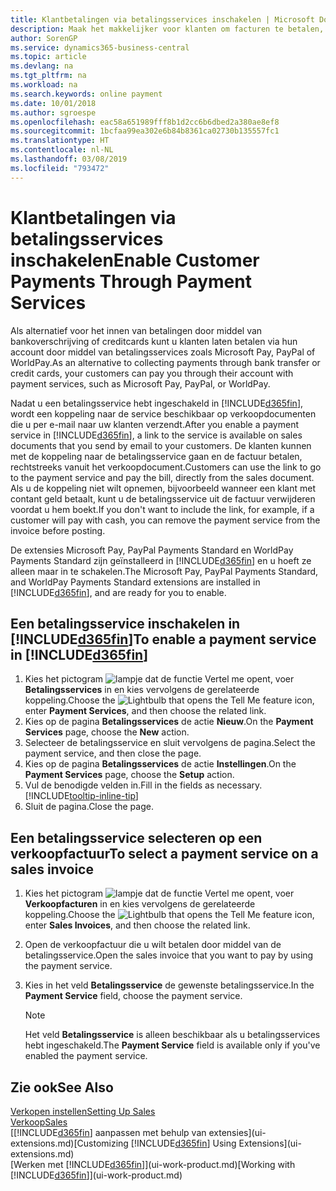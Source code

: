 ```yaml
---
title: Klantbetalingen via betalingsservices inschakelen | Microsoft Docs
description: Maak het makkelijker voor klanten om facturen te betalen, door betalingsservices in te schakelen.
author: SorenGP
ms.service: dynamics365-business-central
ms.topic: article
ms.devlang: na
ms.tgt_pltfrm: na
ms.workload: na
ms.search.keywords: online payment
ms.date: 10/01/2018
ms.author: sgroespe
ms.openlocfilehash: eac58a651989fff8b1d2cc6b6dbed2a380ae8ef8
ms.sourcegitcommit: 1bcfaa99ea302e6b84b8361ca02730b135557fc1
ms.translationtype: HT
ms.contentlocale: nl-NL
ms.lasthandoff: 03/08/2019
ms.locfileid: "793472"
---
```

# <a name="enable-customer-payments-through-payment-services"></a><span data-ttu-id="dfbf6-103">Klantbetalingen via betalingsservices inschakelen</span><span class="sxs-lookup"><span data-stu-id="dfbf6-103">Enable Customer Payments Through Payment Services</span></span>
<span data-ttu-id="dfbf6-104">Als alternatief voor het innen van betalingen door middel van bankoverschrijving of creditcards kunt u klanten laten betalen via hun account door middel van betalingsservices zoals Microsoft Pay, PayPal of WorldPay.</span><span class="sxs-lookup"><span data-stu-id="dfbf6-104">As an alternative to collecting payments through bank transfer or credit cards, your customers can pay you through their account with payment services, such as Microsoft Pay, PayPal, or WorldPay.</span></span>  

<span data-ttu-id="dfbf6-105">Nadat u een betalingsservice hebt ingeschakeld in [!INCLUDE[d365fin](includes/d365fin_md.md)], wordt een koppeling naar de service beschikbaar op verkoopdocumenten die u per e-mail naar uw klanten verzendt.</span><span class="sxs-lookup"><span data-stu-id="dfbf6-105">After you enable a payment service in [!INCLUDE[d365fin](includes/d365fin_md.md)], a link to the service is available on sales documents that you send by email to your customers.</span></span> <span data-ttu-id="dfbf6-106">De klanten kunnen met de koppeling naar de betalingsservice gaan en de factuur betalen, rechtstreeks vanuit het verkoopdocument.</span><span class="sxs-lookup"><span data-stu-id="dfbf6-106">Customers can use the link to go to the payment service and pay the bill, directly from the sales document.</span></span> <span data-ttu-id="dfbf6-107">Als u de koppeling niet wilt opnemen, bijvoorbeeld wanneer een klant met contant geld betaalt, kunt u de betalingsservice uit de factuur verwijderen voordat u hem boekt.</span><span class="sxs-lookup"><span data-stu-id="dfbf6-107">If you don't want to include the link, for example, if a customer will pay with cash, you can remove the payment service from the invoice before posting.</span></span>  

<span data-ttu-id="dfbf6-108">De extensies Microsoft Pay, PayPal Payments Standard en WorldPay Payments Standard zijn geïnstalleerd in [!INCLUDE[d365fin](includes/d365fin_md.md)] en u hoeft ze alleen maar in te schakelen.</span><span class="sxs-lookup"><span data-stu-id="dfbf6-108">The Microsoft Pay, PayPal Payments Standard, and WorldPay Payments Standard extensions are installed in [!INCLUDE[d365fin](includes/d365fin_md.md)], and are ready for you to enable.</span></span>  

## <a name="to-enable-a-payment-service-in-included365finincludesd365finmdmd"></a><span data-ttu-id="dfbf6-109">Een betalingsservice inschakelen in [!INCLUDE[d365fin](includes/d365fin_md.md)]</span><span class="sxs-lookup"><span data-stu-id="dfbf6-109">To enable a payment service in [!INCLUDE[d365fin](includes/d365fin_md.md)]</span></span>
1. <span data-ttu-id="dfbf6-110">Kies het pictogram ![lampje dat de functie Vertel me opent](media/ui-search/search_small.png "Vertel me wat u wilt doen"), voer **Betalingsservices** in en kies vervolgens de gerelateerde koppeling.</span><span class="sxs-lookup"><span data-stu-id="dfbf6-110">Choose the ![Lightbulb that opens the Tell Me feature](media/ui-search/search_small.png "Tell me what you want to do") icon, enter **Payment Services**, and then choose the related link.</span></span>  
2. <span data-ttu-id="dfbf6-111">Kies op de pagina **Betalingsservices** de actie **Nieuw**.</span><span class="sxs-lookup"><span data-stu-id="dfbf6-111">On the **Payment Services** page, choose the **New** action.</span></span>  
3. <span data-ttu-id="dfbf6-112">Selecteer de betalingsservice en sluit vervolgens de pagina.</span><span class="sxs-lookup"><span data-stu-id="dfbf6-112">Select the payment service, and then close the page.</span></span>  
4. <span data-ttu-id="dfbf6-113">Kies op de pagina **Betalingsservices** de actie **Instellingen**.</span><span class="sxs-lookup"><span data-stu-id="dfbf6-113">On the **Payment Services** page, choose the **Setup** action.</span></span>  
5. <span data-ttu-id="dfbf6-114">Vul de benodigde velden in.</span><span class="sxs-lookup"><span data-stu-id="dfbf6-114">Fill in the fields as necessary.</span></span> [!INCLUDE[tooltip-inline-tip](includes/tooltip-inline-tip_md.md)]  
6. <span data-ttu-id="dfbf6-115">Sluit de pagina.</span><span class="sxs-lookup"><span data-stu-id="dfbf6-115">Close the page.</span></span>  

## <a name="to-select-a-payment-service-on-a-sales-invoice"></a><span data-ttu-id="dfbf6-116">Een betalingsservice selecteren op een verkoopfactuur</span><span class="sxs-lookup"><span data-stu-id="dfbf6-116">To select a payment service on a sales invoice</span></span>
1. <span data-ttu-id="dfbf6-117">Kies het pictogram ![lampje dat de functie Vertel me opent](media/ui-search/search_small.png "Vertel me wat u wilt doen"), voer **Verkoopfacturen** in en kies vervolgens de gerelateerde koppeling.</span><span class="sxs-lookup"><span data-stu-id="dfbf6-117">Choose the ![Lightbulb that opens the Tell Me feature](media/ui-search/search_small.png "Tell me what you want to do") icon, enter **Sales Invoices**, and then choose the related link.</span></span>  
2. <span data-ttu-id="dfbf6-118">Open de verkoopfactuur die u wilt betalen door middel van de betalingsservice.</span><span class="sxs-lookup"><span data-stu-id="dfbf6-118">Open the sales invoice that you want to pay by using the payment service.</span></span>  
3. <span data-ttu-id="dfbf6-119">Kies in het veld **Betalingsservice** de gewenste betalingsservice.</span><span class="sxs-lookup"><span data-stu-id="dfbf6-119">In the **Payment Service** field, choose the payment service.</span></span>  

    > [!NOTE]  
    > <span data-ttu-id="dfbf6-120">Het veld **Betalingsservice** is alleen beschikbaar als u betalingsservices hebt ingeschakeld.</span><span class="sxs-lookup"><span data-stu-id="dfbf6-120">The **Payment Service** field is available only if you've enabled the payment service.</span></span>  

## <a name="see-also"></a><span data-ttu-id="dfbf6-121">Zie ook</span><span class="sxs-lookup"><span data-stu-id="dfbf6-121">See Also</span></span>  
[<span data-ttu-id="dfbf6-122">Verkopen instellen</span><span class="sxs-lookup"><span data-stu-id="dfbf6-122">Setting Up Sales</span></span>](sales-setup-sales.md)  
[<span data-ttu-id="dfbf6-123">Verkoop</span><span class="sxs-lookup"><span data-stu-id="dfbf6-123">Sales</span></span>](sales-manage-sales.md)  
<span data-ttu-id="dfbf6-124">[[!INCLUDE[d365fin](includes/d365fin_md.md)] aanpassen met behulp van extensies](ui-extensions.md)</span><span class="sxs-lookup"><span data-stu-id="dfbf6-124">[Customizing [!INCLUDE[d365fin](includes/d365fin_md.md)] Using Extensions](ui-extensions.md)</span></span>  
<span data-ttu-id="dfbf6-125">[Werken met [!INCLUDE[d365fin](includes/d365fin_md.md)]](ui-work-product.md)</span><span class="sxs-lookup"><span data-stu-id="dfbf6-125">[Working with [!INCLUDE[d365fin](includes/d365fin_md.md)]](ui-work-product.md)</span></span>  
